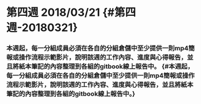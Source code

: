 # 第四週 2018/03/21 {#第四週-20180321}

### 本週起，每一分組成員必須在各自的分組倉儲中至少提供一則mp4簡報或操作流程示範影片，說明該週的工作內容、進度與心得報告，並且將紙本筆記的內容整理到各組的gitbook線上報告中。 {#本週起，每一分組成員必須在各自的分組倉儲中至少提供一則mp4簡報或操作流程示範影片，說明該週的工作內容、進度與心得報告，並且將紙本筆記的內容整理到各組的gitbook線上報告中。}



